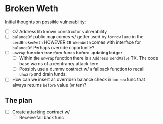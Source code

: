 # Broken Weth

Initial thoughts on possible vulnerability:

- [ ] OZ Address lib known constructor vulnerability
- [ ] `balanceOf` public map comes w/ getter used by `borrow` func in the `LendBrokenWeth` HOWEVER `IBrokenWeth` comes with interface for `balanceOf` Perhaps override opportunity?
- [ ] `unwrap` function transfers funds before updating ledger
  - [ ] Within the `unwrap` function there is a `Address.sendValue` TX. The code base warns of a reentrancy attack here
  - [ ] Possibly use a dummy contract w/ a fallback function to recall `unwarp` and drain funds. 
- [ ] How can we insert an overriden balance check in `borrow` func that always returns `before` value (or ten)?

## The plan

- [ ] Create attacking contract w/
  - [ ] Receive fall back func